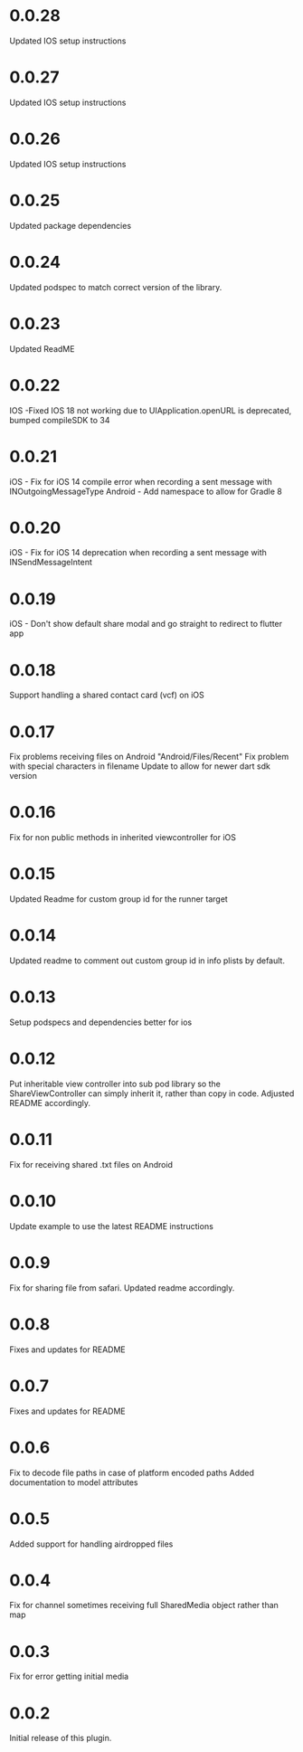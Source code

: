 # 0.0.28
Updated IOS setup instructions
# 0.0.27
Updated IOS setup instructions
# 0.0.26
Updated IOS setup instructions
# 0.0.25
Updated package dependencies
# 0.0.24
Updated podspec to match correct version of the library.
# 0.0.23
Updated ReadME
# 0.0.22
IOS -Fixed IOS 18 not working due to UIApplication.openURL is deprecated, bumped compileSDK to 34
# 0.0.21
iOS - Fix for iOS 14 compile error when recording a sent message with INOutgoingMessageType
Android - Add namespace to allow for Gradle 8
# 0.0.20
iOS - Fix for iOS 14 deprecation when recording a sent message with INSendMessageIntent
# 0.0.19
iOS - Don't show default share modal and go straight to redirect to flutter app
# 0.0.18
Support handling a shared contact card (vcf) on iOS
# 0.0.17
Fix problems receiving files on Android "Android/Files/Recent"
Fix problem with special characters in filename
Update to allow for newer dart sdk version
# 0.0.16
Fix for non public methods in inherited viewcontroller for iOS
# 0.0.15
Updated Readme for custom group id for the runner target
# 0.0.14
Updated readme to comment out custom group id in info plists by default.
# 0.0.13
Setup podspecs and dependencies better for ios
# 0.0.12
Put inheritable view controller into sub pod library so the ShareViewController can simply inherit it, rather than copy in code. Adjusted README accordingly.
# 0.0.11
Fix for receiving shared .txt files on Android
# 0.0.10
Update example to use the latest README instructions
# 0.0.9
Fix for sharing file from safari. Updated readme accordingly.
# 0.0.8
Fixes and updates for README
# 0.0.7
Fixes and updates for README
# 0.0.6
Fix to decode file paths in case of platform encoded paths
Added documentation to model attributes
# 0.0.5
Added support for handling airdropped files
# 0.0.4
Fix for channel sometimes receiving full SharedMedia object rather than map
# 0.0.3
Fix for error getting initial media
# 0.0.2
Initial release of this plugin.
